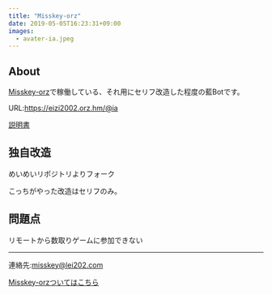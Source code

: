 ```yaml
---
title: "Misskey-orz"
date: 2019-05-05T16:23:31+09:00
images: 
  - avater-ia.jpeg
---
```

## About
[Misskey-orz](https://eizi2002.github.io/misskey/)で稼働している、それ用にセリフ改造した程度の藍Botです。

URL:https://eizi2002.orz.hm/@ia

[説明書](https://github.com/eizi2002/ai/blob/myia/torisetu.md)

## 独自改造

めいめいリポジトリよりフォーク

こっちがやった改造はセリフのみ。

## **問題点**

リモートから数取りゲームに参加できない

---

連絡先:misskey@lei202.com

[Misskey-orzついてはこちら](https://eizi2002.github.io/misskey/)